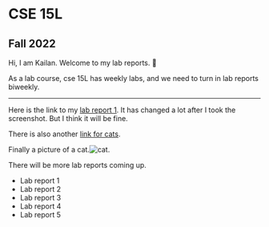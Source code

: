 # CSE 15L
## Fall 2022

Hi, I am Kailan.
Welcome to my lab reports. 📄

As a lab course, cse 15L has weekly labs, and we need to turn in lab reports biweekly.

---
Here is the link to my [lab report 1](https://github.com/KaronLan/cse15l-lab-reports/blob/main/lab-report-1-week-0.md).
It has changed a lot after I took the screenshot. But I think it will be fine.

There is also another [link for cats](https://github.com/KaronLan/cse15l-lab-reports/blob/main/cats.md).

Finally a picture of a cat.![cat](https://github.com/KaronLan/cse15l-lab-reports/blob/main/image/cat%20ascii.png).


There will be more lab reports coming up.
* Lab report 1
* Lab report 2
* Lab report 3
* Lab report 4
* Lab report 5




